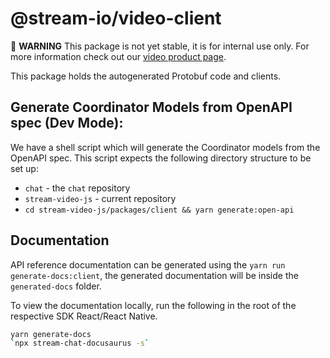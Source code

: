 # @stream-io/video-client

🚧 **WARNING** This package is not yet stable, it is for internal use only. For more information check out our [video product page](https://getstream.io/video/).

This package holds the autogenerated Protobuf code and clients.

## Generate Coordinator Models from OpenAPI spec (Dev Mode):

We have a shell script which will generate the Coordinator models from the OpenAPI spec.
This script expects the following directory structure to be set up:

- `chat` - the `chat` repository
- `stream-video-js` - current repository
- `cd stream-video-js/packages/client && yarn generate:open-api`

## Documentation

API reference documentation can be generated using the `yarn run generate-docs:client`, 
the generated documentation will be inside the `generated-docs` folder.

To view the documentation locally, run the following in the root of the respective SDK React/React Native.
    
```bash 
yarn generate-docs
`npx stream-chat-docusaurus -s`
```
